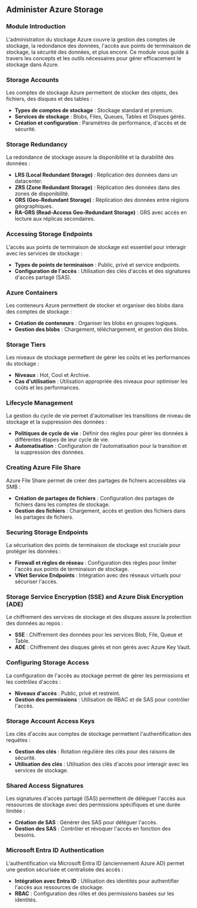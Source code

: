 
## Administer Azure Storage

### Module Introduction

L'administration du stockage Azure couvre la gestion des comptes de stockage, la redondance des données, l'accès aux points de terminaison de stockage, la sécurité des données, et plus encore. Ce module vous guide à travers les concepts et les outils nécessaires pour gérer efficacement le stockage dans Azure.

### Storage Accounts

Les comptes de stockage Azure permettent de stocker des objets, des fichiers, des disques et des tables :
- **Types de comptes de stockage** : Stockage standard et premium.
- **Services de stockage** : Blobs, Files, Queues, Tables et Disques gérés.
- **Création et configuration** : Paramètres de performance, d'accès et de sécurité.

### Storage Redundancy

La redondance de stockage assure la disponibilité et la durabilité des données :
- **LRS (Local Redundant Storage)** : Réplication des données dans un datacenter.
- **ZRS (Zone Redundant Storage)** : Réplication des données dans des zones de disponibilité.
- **GRS (Geo-Redundant Storage)** : Réplication des données entre régions géographiques.
- **RA-GRS (Read-Access Geo-Redundant Storage)** : GRS avec accès en lecture aux réplicas secondaires.

### Accessing Storage Endpoints

L'accès aux points de terminaison de stockage est essentiel pour interagir avec les services de stockage :
- **Types de points de terminaison** : Public, privé et service endpoints.
- **Configuration de l'accès** : Utilisation des clés d'accès et des signatures d'accès partagé (SAS).

### Azure Containers

Les conteneurs Azure permettent de stocker et organiser des blobs dans des comptes de stockage :
- **Création de conteneurs** : Organiser les blobs en groupes logiques.
- **Gestion des blobs** : Chargement, téléchargement, et gestion des blobs.

### Storage Tiers

Les niveaux de stockage permettent de gérer les coûts et les performances du stockage :
- **Niveaux** : Hot, Cool et Archive.
- **Cas d'utilisation** : Utilisation appropriée des niveaux pour optimiser les coûts et les performances.

### Lifecycle Management

La gestion du cycle de vie permet d'automatiser les transitions de niveau de stockage et la suppression des données :
- **Politiques de cycle de vie** : Définir des règles pour gérer les données à différentes étapes de leur cycle de vie.
- **Automatisation** : Configuration de l'automatisation pour la transition et la suppression des données.

### Creating Azure File Share

Azure File Share permet de créer des partages de fichiers accessibles via SMB :
- **Création de partages de fichiers** : Configuration des partages de fichiers dans les comptes de stockage.
- **Gestion des fichiers** : Chargement, accès et gestion des fichiers dans les partages de fichiers.

### Securing Storage Endpoints

La sécurisation des points de terminaison de stockage est cruciale pour protéger les données :
- **Firewall et règles de réseau** : Configuration des règles pour limiter l'accès aux points de terminaison de stockage.
- **VNet Service Endpoints** : Intégration avec des réseaux virtuels pour sécuriser l'accès.

### Storage Service Encryption (SSE) and Azure Disk Encryption (ADE)

Le chiffrement des services de stockage et des disques assure la protection des données au repos :
- **SSE** : Chiffrement des données pour les services Blob, File, Queue et Table.
- **ADE** : Chiffrement des disques gérés et non gérés avec Azure Key Vault.

### Configuring Storage Access

La configuration de l'accès au stockage permet de gérer les permissions et les contrôles d'accès :
- **Niveaux d'accès** : Public, privé et restreint.
- **Gestion des permissions** : Utilisation de RBAC et de SAS pour contrôler l'accès.

### Storage Account Access Keys

Les clés d'accès aux comptes de stockage permettent l'authentification des requêtes :
- **Gestion des clés** : Rotation régulière des clés pour des raisons de sécurité.
- **Utilisation des clés** : Utilisation des clés d'accès pour interagir avec les services de stockage.

### Shared Access Signatures

Les signatures d'accès partagé (SAS) permettent de déléguer l'accès aux ressources de stockage avec des permissions spécifiques et une durée limitée :
- **Création de SAS** : Générer des SAS pour déléguer l'accès.
- **Gestion des SAS** : Contrôler et révoquer l'accès en fonction des besoins.

### Microsoft Entra ID Authentication

L'authentification via Microsoft Entra ID (anciennement Azure AD) permet une gestion sécurisée et centralisée des accès :
- **Intégration avec Entra ID** : Utilisation des identités pour authentifier l'accès aux ressources de stockage.
- **RBAC** : Configuration des rôles et des permissions basées sur les identités.
